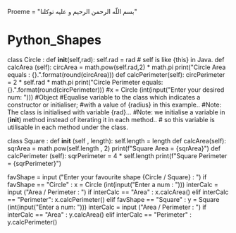 Proeme =                                                       "بسم اللّه الرحمن الرحيم و عليه توكلنا"
# Python_Shapes
class Circle :
    def __init__(self,rad):
        self.rad = rad  # self is like {this} in Java.
    def calcArea (self):
        circArea = math.pow(self.rad,2) * math.pi
        print("Circle Area equals : {}.".format(round(circArea)))
    def calcPerimeter(self):
        circPerimeter = 2 * self.rad * math.pi
        print("Circle Perimeter equals: {}.".format(round(circPerimeter)))
#x = Circle (int(input("Enter your desired num: "))) #Object
               #Equalise variable <x> to the class which indicates a constructor or initialiser;
               #with a value of {radius} in this example..
        #Note: The class is initialised with variable {rad}...
        #Note: we initialise a variable in (__init__) method instead of iterating it in each method..
        #      so this variable is utilisable in each method under the class.


class Square :
    def __init__ (self , length):
        self.length = length
    def calcArea(self):
        sqrArea = math.pow(self.length , 2)
        print(f"Square Area = {sqrArea}")
    def calcPerimeter (self):
        sqrPerimeter = 4 * self.length
        print(f"Square Perimeter = {sqrPerimeter}")

favShape = input ("Enter your favourite shape {Circle / Square} : ")
if favShape == "Circle" :
    x = Circle (int(input("Enter a num : ")))
    interCalc = input ("Area / Perimeter : ")
    if interCalc == "Area" :
        x.calcArea()
    elif interCalc == "Perimeter":
        x.calcPerimeter()
elif favShape == "Square" :
    y = Square (int(input("Enter a num: ")))
    interCalc = input ("Area / Perimeter : ")
    if interCalc == "Area" :
        y.calcArea()
    elif interCalc == "Perimeter" :
        y.calcPerimeter()

